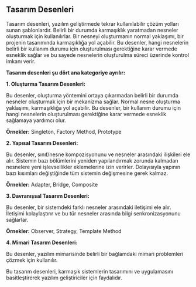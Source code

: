 ## Tasarım Desenleri

Tasarım desenleri, yazılım geliştirmede tekrar kullanılabilir çözüm yolları sunan şablonlardır. Belirli bir durumda karmaşıklık yaratmadan nesneler oluşturmak için kullanılırlar. Bir nesneyi oluşturmanın normal yaklaşımı, bir projenin tasarımında karmaşıklığa yol açabilir. Bu desenler, hangi nesnelerin belirli bir kullanım durumu için oluşturulması gerektiğine karar vermede esneklik sağlar ve bu sayede nesnelerin oluşturulma süreci üzerinde kontrol imkanı verir.

**Tasarım desenleri şu dört ana kategoriye ayrılır:**

**1. Oluşturma Tasarım Desenleri:**

Bu desenler, oluşturma yöntemini ortaya çıkarmadan belirli bir durumda nesneler oluşturmak için bir mekanizma sağlar. Normal nesne oluşturma yaklaşımı, karmaşıklığa yol açabilir. Bu desenler, bir kullanım durumu için hangi nesnelerin oluşturulması gerektiğine karar vermede esneklik sağlamaya yardımcı olur.

**Örnekler:** Singleton, Factory Method, Prototype

**2. Yapısal Tasarım Desenleri:**

Bu desenler, sınıf/nesne kompozisyonunu ve nesneler arasındaki ilişkileri ele alır. Sistemin bazı bölümlerini yeniden yapılandırmak zorunda kalmadan nesnelere yeni işlevsellikler eklemelerine izin verirler. Dolayısıyla yapının bazı kısımları değiştiğinde tüm sistemin değişmesine gerek kalmaz.

**Örnekler:** Adapter, Bridge, Composite

**3. Davranışsal Tasarım Desenleri:**

Bu desenler, bir sistemdeki farklı nesneler arasındaki iletişimi ele alır. İletişimi kolaylaştırır ve bu tür nesneler arasında bilgi senkronizasyonunu sağlarlar.

**Örnekler:** Observer, Strategy, Template Method

**4. Mimari Tasarım Desenleri:**

Bu desenler, yazılım mimarisinde belirli bir bağlamdaki mimari problemleri çözmek için kullanılır.

Bu tasarım desenleri, karmaşık sistemlerin tasarımını ve uygulamasını basitleştirerek yazılım geliştiriciler için faydalıdır.